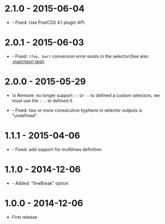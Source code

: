 # 2.1.0 - 2015-06-04

* \- Fixed: Use PostCSS 4.1 plugin API.

# 2.0.1 - 2015-06-03

* \- Fixed: `(foo, bar)` conversion error exists in the selector(See also [:matches() test](test/fixtures/matches/input.css)).

# 2.0.0 - 2015-05-29

* \x Remove: no longer support `::` or `--` to defined a custom selectors, we must use the `:--` to defined it.

* \- Fixed: two or more consecutive hyphens in selector outputs is "undefined".

# 1.1.1 - 2015-04-06

* \- Fixed: add support for multilines definition

# 1.1.0 - 2014-12-06

* \- Added: "lineBreak" option

# 1.0.0 - 2014-12-06

* First release
